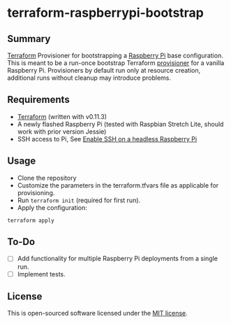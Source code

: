 # terraform-raspberrypi-bootstrap

## Summary

<a href="https://www.terraform.io/">Terraform</a> Provisioner for bootstrapping a <a href="https://www.raspberrypi.org">Raspberry Pi</a> base configuration. This is meant to be a run-once bootstrap Terraform <a href="https://www.terraform.io/docs/provisioners/index.html">provisioner</a> for a vanilla Raspberry Pi. Provisioners by default run only at resource creation, additional runs without cleanup may introduce problems.


## Requirements

- <a href="https://www.terraform.io/downloads.html">Terraform</a> (written with v0.11.3)
- A newly flashed Raspberry Pi (tested with Raspbian Stretch Lite, should work with prior version Jessie)
- SSH access to Pi, See <a href="https://www.raspberrypi.org/documentation/remote-access/ssh/">Enable SSH on a headless Raspberry Pi</a>

## Usage

- Clone the repository
- Customize the parameters in the terraform.tfvars file as applicable for provisioning.
- Run <code>terraform init</code> (required for first run). 
- Apply the configuration:

```
terraform apply
```


## To-Do

 - [ ] Add functionality for multiple Raspberry Pi deployments from a single run.
 - [ ] Implement tests.

 ## License

This is open-sourced software licensed under the [MIT license](http://opensource.org/licenses/MIT).